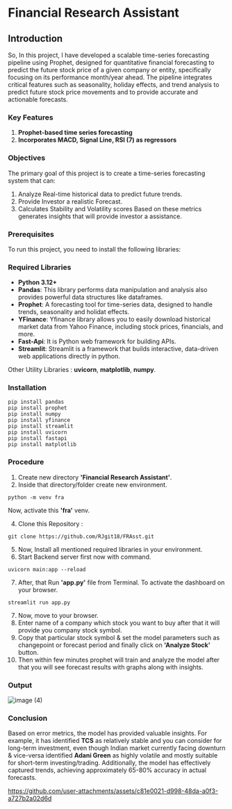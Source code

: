 # Financial Research Assistant

## Introduction

So, In this project, I have developed a scalable time-series forecasting pipeline using Prophet, designed for quantitative financial forecasting to predict the future stock price of a given company or entity, specifically focusing on its performance month/year ahead. The pipeline integrates critical features such as seasonality, holiday effects, and trend analysis to predict future stock price movements and to provide accurate and actionable forecasts.

### Key Features

1. **Prophet-based time series forecasting**
2. **Incorporates MACD, Signal Line, RSI (7) as regressors**

### Objectives

The primary goal of this project is to create a time-series forecasting system that can:

1. Analyze Real-time historical data to predict future trends.
2. Provide Investor a realistic Forecast.
3. Calculates Stability and Volatility scores Based on these metrics generates insights that will provide investor a assistance.

### Prerequisites
To run this project, you need to install the following libraries:
### Required Libraries

- **Python 3.12+**
- **Pandas**: This library performs data manipulation and analysis also provides powerful data structures like dataframes.
- **Prophet**: A forecasting tool for time-series data, designed to handle trends, seasonality and holidat effects.
- **YFinance**: Yfinance library allows you to easily download historical market data from Yahoo Finance, including stock prices, financials, and more.
- **Fast-Api**: It is Python web framework for building APIs.
- **Streamlit**: Streamlit is a framework that builds interactive, data-driven web applications directly in python.  

Other Utility Libraries : **uvicorn**, **matplotlib**, **numpy**.

### Installation

   ```
   pip install pandas
   pip install prophet
   pip install numpy
   pip install yfinance
   pip install streamlit
   pip install uvicorn
   pip install fastapi
   pip install matplotlib
   ```

### Procedure

1.   Create new directory **'Financial Research Assistant'**.
2.   Inside that directory/folder create new environment.
   
   ```
   python -m venv fra
   ```

  Now, activate this **'fra'** venv.
  
4.   Clone this Repository :

   ```
   git clone https://github.com/RJgit18/FRAsst.git
   ```
5.   Now, Install all mentioned required libraries in your environment.
6.   Start Backend server first now with command.
   ```
   uvicorn main:app --reload
   ```
7.   After, that Run **'app.py'** file from Terminal. To activate the dashboard on your browser.
   ```
   streamlit run app.py
   ``` 
7.   Now, move to your browser.
8.   Enter name of a company which stock you want to buy after that it will provide you company stock symbol.
9.   Copy that particular stock symbol & set the model parameters such as changepoint or forecast period and finally click on **'Analyze Stock'** button.
10.  Then within few minutes prophet will train and analyze the model after that you will see forecast results with graphs along with insights.

### Output

![image (4)](https://github.com/user-attachments/assets/71feb8ca-cf57-4e10-ad93-383f3da661d0)


### Conclusion

Based on error metrics, the model has provided valuable insights. For example, it has identified **TCS** as relatively stable and you can consider for long-term investment, even though Indian market currently facing downturn & vice-versa identified **Adani Green** as highly volatile and mostly suitable for short-term investing/trading. Additionally, the model has effectively captured trends, achieving approximately 65-80% accuracy in actual forecasts.



https://github.com/user-attachments/assets/c81e0021-d998-48da-a0f3-a727b2a02d6d







